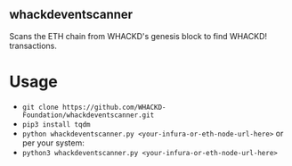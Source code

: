 ## whackdeventscanner
Scans the ETH chain from WHACKD's genesis block to find WHACKD! transactions.
# Usage
- `git clone https://github.com/WHACKD-Foundation/whackdeventscanner.git`
- `pip3 install tqdm` 
- `python whackdeventscanner.py <your-infura-or-eth-node-url-here>` 
or per your system:
- `python3 whackdeventscanner.py <your-infura-or-eth-node-url-here>` 
